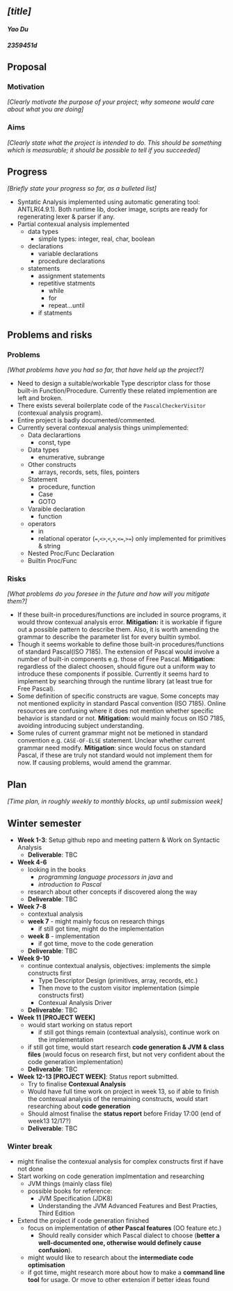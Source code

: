 
## *[title]* 
#### *Yao Du* 
#### *2359451d* 

## Proposal
### Motivation
*[Clearly motivate the purpose of your project; why someone would care about what you are doing]*

### Aims
*[Clearly state what the project is intended to do. This should be something which is measurable; it should be possible to tell if you succeeded]*

## Progress
*[Briefly state your progress so far, as a bulleted list]*

* Syntatic Analysis implemented using automatic generating tool: ANTLR(4.9.1). Both runtime lib, docker image, scripts are ready for regenerating lexer & parser if any.
* Partial contexual analysis implemented
  * data types
    * simple types: integer, real, char, boolean
  * declarations
    * variable declarations
    * procedure declarations
  * statements
    * assignment statements
    * repetitive statments
      * while
      * for
      * repeat...until
    * if statments

## Problems and risks
### Problems
*[What problems have you had so far, that have held up the project?]*

* Need to design a suitable/workable Type descriptor class for those built-in Function/Procedure. Currently these related implemention are left and broken.
* There exists several boilerplate code of the `PascalCheckerVisitor` (contexual analysis program).
* Entire project is badly documented/commented.
* Currently several contexual analysis things unimplemented:
  * Data declarartions
    * const, type
  * Data types
    * enumerative, subrange
  * Other constructs
    * arrays, records, sets, files, pointers
  * Statement
    * procedure, function
    * Case
    * GOTO
  * Varaible declaration
    * function
  * operators
    * in
    * relational operator (`=`,`<>`,`<`,`>`,`<=`,`>=`) only implemented for primitives & string
  * Nested Proc/Func Declaration
  * Builtin Proc/Func

### Risks
*[What problems do you foresee in the future and how will you mitigate them?]*

* If these built-in procedures/functions are included in source programs, it would throw contexual analysis error. **Mitigation:** it is workable if figure out a possible pattern to describe them. Also, it is worth amending the grammar to describe the parameter list for every builtin symbol.
* Though it seems workable to define those built-in procedures/functions of standard Pascal(ISO 7185). The extension of Pascal would involve a number of built-in components e.g. those of Free Pascal. **Mitigation:** regardless of the dialect choosen, should figure out a uniform way to introduce these components if possible. Currently it seems hard to implement by searching through the runtime library (at least true for Free Pascal).
* Some definition of specific constructs are vague. Some concepts may not mentioned explicity in standard Pascal convention (ISO 7185). Online resources are confusing where it does not mention whether specific behavior is standard or not. **Mitigation:** would mainly focus on ISO 7185, avoiding introducing subject understanding.
* Some rules of current grammar might not be metioned in standard convention e.g. `CASE-OF-ELSE` statement. Unclear whether current grammar need modify. **Mitigation**: since would focus on standard Pascal, if these are truly not standard would not implement them for now. If causing problems, would amend the grammar.

## Plan
*[Time plan, in roughly weekly to monthly blocks, up until submission week]*

## Winter semester

* **Week 1-3**: Setup github repo and meeting pattern & Work on Syntactic Analysis
  * **Deliverable**: TBC
* **Week 4-6**
  * looking in the books
    * *programming language processors in java* and
    * *introduction to Pascal*
  * research about other concepts if discovered along the way
  * **Deliverable**: TBC
* **Week 7-8**
  * contextual analysis
  * **week 7** - might mainly focus on research things
    * if still got time, might do the implementation
  * **week 8** - implementation
    * if got time, move to the code generation
  * **Deliverable**: TBC
* **Week 9-10**
  * continue contextual analysis, objectives: implements the simple constructs first
    * Type Descriptor Design (primitives, array, records, etc.)
    * Then move to the custom visitor implementation (simple constructs first)
    * Contexual Analysis Driver
  * **Deliverable**: TBC
* **Week 11 [PROJECT WEEK]**
  * would start working on status report
    * if still got things remain (contextual analysis), continue work on the implementation
  * if still got time, would start research **code generation & JVM & class files** (would focus on research first, but not very confident about the code generation implementation)
  * **Deliverable**: TBC
* **Week 12-13 [PROJECT WEEK]**: Status report submitted.
  * Try to finalise **Contexual Analysis**
  * Would have full time work on project in week 13, so if able to finish the contexual analysis of the remaining constructs, would start researching about **code generation**
  * Should almost finalise the **status report** before Friday 17:00 (end of week13 12/17?)
  * **Deliverable**: TBC

### Winter break

<!-- * research more about Pascal compiler (detailed symbol table structure design)
    * But before this, should consider what kind of information from contexutal analysis are really needed to be provided in code generation. (Do not design a symbol table by intuition which doesn't help at all) -->

* might finalise the contexual analysis for complex constructs first if have not done
* Start working on code generation implmentation and researching
  * JVM things (mainly class file)
  * possible books for reference:
    * JVM Specification (JDK8)
    * Understanding the JVM Advanced Features and Best Practies, Third Edition
* Extend the project if code generation finished
  * focus on implementation of **other Pascal features** (OO feature etc.)
    * Should really consider which Pascal dialect to choose (**better a well-documented one, otherwise would definely cause confusion**).
  * might would like to research about the **intermediate code optimisation**
  * if got time, might research more about how to make a **command line tool** for usage. Or move to other extension if better ideas found